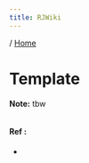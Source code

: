 ```yaml
---
title: RJWiki
---
```


/ [Home](index.md)

# Template

**Note:** tbw




```

```

#### Ref :

  * []()
